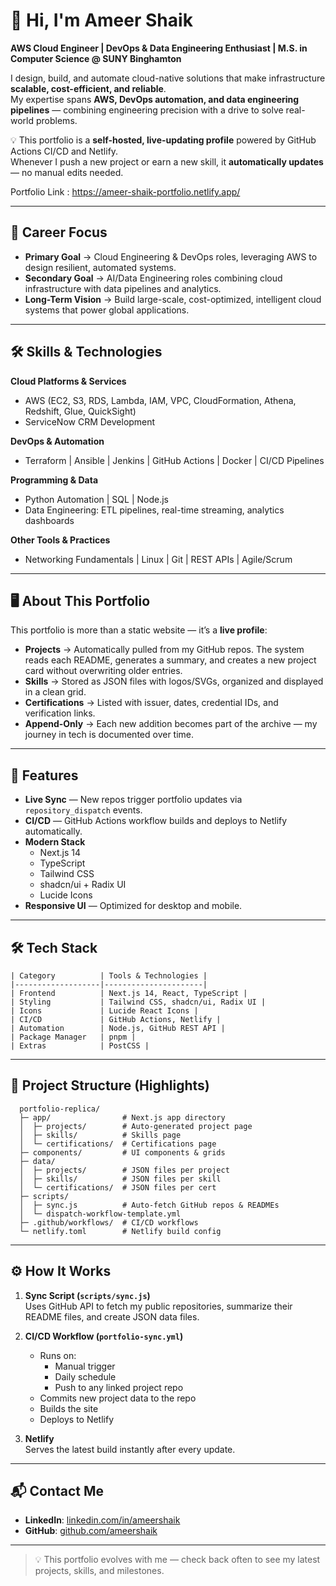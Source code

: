 # 👋 Hi, I'm Ameer Shaik

**AWS Cloud Engineer | DevOps & Data Engineering Enthusiast | M.S. in Computer Science @ SUNY Binghamton**

I design, build, and automate cloud-native solutions that make infrastructure **scalable, cost-efficient, and reliable**.  
My expertise spans **AWS, DevOps automation, and data engineering pipelines** — combining engineering precision with a drive to solve real-world problems.

💡 This portfolio is a **self-hosted, live-updating profile** powered by GitHub Actions CI/CD and Netlify.  
Whenever I push a new project or earn a new skill, it **automatically updates** — no manual edits needed.

Portfolio Link : https://ameer-shaik-portfolio.netlify.app/

---

## 🎯 Career Focus

- **Primary Goal** → Cloud Engineering & DevOps roles, leveraging AWS to design resilient, automated systems.
- **Secondary Goal** → AI/Data Engineering roles combining cloud infrastructure with data pipelines and analytics.
- **Long-Term Vision** → Build large-scale, cost-optimized, intelligent cloud systems that power global applications.

---

## 🛠 Skills & Technologies

**Cloud Platforms & Services**  
- AWS (EC2, S3, RDS, Lambda, IAM, VPC, CloudFormation, Athena, Redshift, Glue, QuickSight)
- ServiceNow CRM Development

**DevOps & Automation**  
- Terraform | Ansible | Jenkins | GitHub Actions | Docker | CI/CD Pipelines

**Programming & Data**  
- Python Automation | SQL | Node.js
- Data Engineering: ETL pipelines, real-time streaming, analytics dashboards

**Other Tools & Practices**  
- Networking Fundamentals | Linux | Git | REST APIs | Agile/Scrum

---

## 🖥 About This Portfolio

This portfolio is more than a static website — it’s a **live profile**:

- **Projects** → Automatically pulled from my GitHub repos. The system reads each README, generates a summary, and creates a new project card without overwriting older entries.
- **Skills** → Stored as JSON files with logos/SVGs, organized and displayed in a clean grid.
- **Certifications** → Listed with issuer, dates, credential IDs, and verification links.
- **Append-Only** → Each new addition becomes part of the archive — my journey in tech is documented over time.

---

## 🚀 Features

- **Live Sync** — New repos trigger portfolio updates via `repository_dispatch` events.
- **CI/CD** — GitHub Actions workflow builds and deploys to Netlify automatically.
- **Modern Stack**
  - Next.js 14
  - TypeScript
  - Tailwind CSS
  - shadcn/ui + Radix UI
  - Lucide Icons
- **Responsive UI** — Optimized for desktop and mobile.

---

## 🛠 Tech Stack

    | Category          | Tools & Technologies |
    |-------------------|----------------------|
    | Frontend          | Next.js 14, React, TypeScript |
    | Styling           | Tailwind CSS, shadcn/ui, Radix UI |
    | Icons             | Lucide React Icons |
    | CI/CD             | GitHub Actions, Netlify |
    | Automation        | Node.js, GitHub REST API |
    | Package Manager   | pnpm |
    | Extras            | PostCSS |

---

## 📂 Project Structure (Highlights)

      portfolio-replica/
      ├─ app/                # Next.js app directory
      │  ├─ projects/        # Auto-generated project page
      │  ├─ skills/          # Skills page
      │  └─ certifications/  # Certifications page
      ├─ components/         # UI components & grids
      ├─ data/
      │  ├─ projects/        # JSON files per project
      │  ├─ skills/          # JSON files per skill
      │  └─ certifications/  # JSON files per cert
      ├─ scripts/
      │  ├─ sync.js          # Auto-fetch GitHub repos & READMEs
      │  └─ dispatch-workflow-template.yml
      ├─ .github/workflows/  # CI/CD workflows
      └─ netlify.toml        # Netlify build config

---

## ⚙️ How It Works

1. **Sync Script (`scripts/sync.js`)**  
   Uses GitHub API to fetch my public repositories, summarize their README files, and create JSON data files.

2. **CI/CD Workflow (`portfolio-sync.yml`)**  
   - Runs on:
     - Manual trigger
     - Daily schedule
     - Push to any linked project repo
   - Commits new project data to the repo
   - Builds the site
   - Deploys to Netlify

3. **Netlify**  
   Serves the latest build instantly after every update.

---

## 📬 Contact Me

- **LinkedIn**: [linkedin.com/in/ameershaik](https://www.linkedin.com/in/ameer-shaik-087791218/)
- **GitHub**: [github.com/ameershaik](https://github.com/ameer-sk1401/)

---

> 💡 This portfolio evolves with me — check back often to see my latest projects, skills, and milestones.

